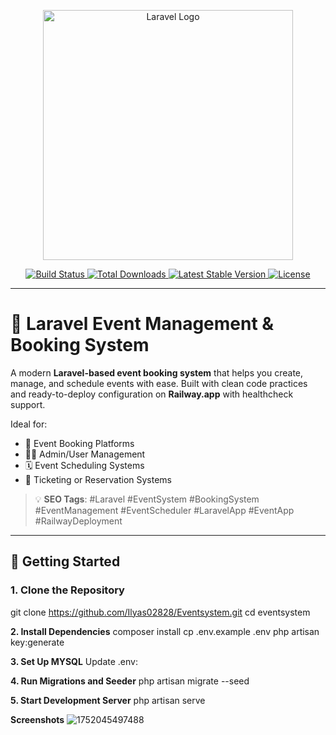 <p align="center">
  <a href="https://laravel.com" target="_blank">
    <img src="https://raw.githubusercontent.com/laravel/art/master/logo-lockup/5%20SVG/2%20CMYK/1%20Full%20Color/laravel-logolockup-cmyk-red.svg" width="400" alt="Laravel Logo">
  </a>
</p>

<p align="center">
  <a href="https://github.com/laravel/framework/actions">
    <img src="https://github.com/laravel/framework/workflows/tests/badge.svg" alt="Build Status">
  </a>
  <a href="https://packagist.org/packages/laravel/framework">
    <img src="https://img.shields.io/packagist/dt/laravel/framework" alt="Total Downloads">
  </a>
  <a href="https://packagist.org/packages/laravel/framework">
    <img src="https://img.shields.io/packagist/v/laravel/framework" alt="Latest Stable Version">
  </a>
  <a href="https://packagist.org/packages/laravel/framework">
    <img src="https://img.shields.io/packagist/l/laravel/framework" alt="License">
  </a>
</p>

---

# 🎫 Laravel Event Management & Booking System

A modern **Laravel-based event booking system** that helps you create, manage, and schedule events with ease. Built with clean code practices and ready-to-deploy configuration on **Railway.app** with healthcheck support.

Ideal for:  
- 🎉 Event Booking Platforms  
- 🧑‍💼 Admin/User Management  
- 🗓️ Event Scheduling Systems  
- 📅 Ticketing or Reservation Systems

> 💡 **SEO Tags**: #Laravel #EventSystem #BookingSystem #EventManagement #EventScheduler #LaravelApp #EventApp #RailwayDeployment

---

## 🚀 Getting Started

### 1. Clone the Repository
git clone https://github.com/Ilyas02828/Eventsystem.git
cd eventsystem

**2. Install Dependencies**
composer install
cp .env.example .env
php artisan key:generate

**3. Set Up MYSQL**
Update .env:


**4. Run Migrations and Seeder**
php artisan migrate --seed

**5. Start Development Server**
php artisan serve

**Screenshots**
![1752045497488](https://github.com/user-attachments/assets/06c5b3ed-6d8d-4d03-954e-b08e4257238c)
